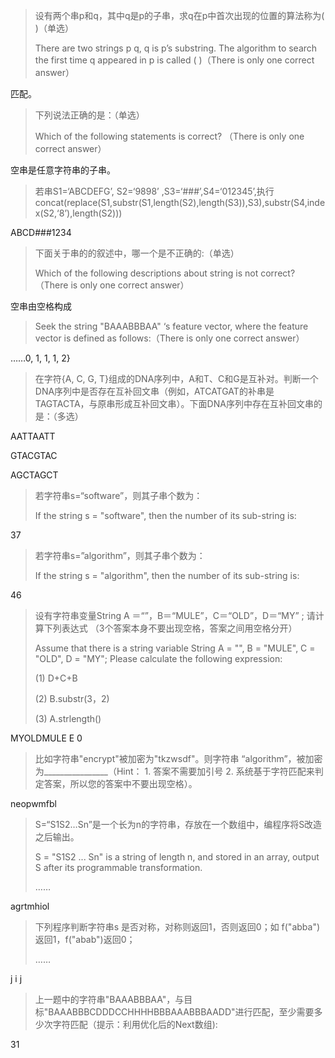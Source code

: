 > 设有两个串p和q，其中q是p的子串，求q在p中首次出现的位置的算法称为( )（单选）
>
> There are two strings p q, q is p’s substring. The algorithm to search the first time q appeared in p is called ( )（There is only one correct answer）

匹配。



> 下列说法正确的是：（单选） 
>
> Which of the following statements is correct? （There is only one correct answer）

空串是任意字符串的子串。



>若串S1=‘ABCDEFG’, S2=‘9898’ ,S3=‘###’,S4=‘012345’,执行    concat(replace(S1,substr(S1,length(S2),length(S3)),S3),substr(S4,index(S2,‘8’),length(S2)))

ABCD###1234



> 下面关于串的的叙述中，哪一个是不正确的:（单选） 
>
> Which of the following descriptions about string is not correct? （There is only one correct answer）

空串由空格构成



> Seek the string "BAAABBBAA" ‘s feature vector, where the feature vector is defined as follows:（There is only one correct answer）

……0, 1, 1, 1, 2}



> 在字符{A, C, G, T}组成的DNA序列中，A和T、C和G是互补对。判断一个DNA序列中是否存在互补回文串（例如，ATCATGAT的补串是TAGTACTA，与原串形成互补回文串）。下面DNA序列中存在互补回文串的是：（多选）

AATTAATT

GTACGTAC

AGCTAGCT



> 若字符串s=“software”，则其子串个数为：
>
>  If the string s = "software", then the number of its sub-string is:

37



> 若字符串s=”algorithm”，则其子串个数为：
>
>  If the string s = "algorithm", then the number of its sub-string is:

46



> 设有字符串变量String A ＝“”，B＝“MULE”，C＝“OLD”，D＝“MY” ; 请计算下列表达式 （3个答案本身不要出现空格，答案之间用空格分开）
>
>  Assume that there is a string variable String A = "", B = "MULE", C = "OLD", D = "MY"; Please calculate the following expression: 
>
> (1) D+C+B
>
> (2) B.substr(3，2) 
>
> (3) A.strlength()

MYOLDMULE E 0



> 比如字符串"encrypt"被加密为"tkzwsdf"。则字符串 “algorithm”，被加密为________________（Hint： 1. 答案不需要加引号 2. 系统基于字符匹配来判定答案，所以您的答案中不要出现空格）。

neopwmfbl



> S=“S1S2…Sn”是一个长为n的字符串，存放在一个数组中，编程序将S改造之后输出。
>
> S = "S1S2 ... Sn" is a string of length n, and stored in an array, output S after its programmable transformation.     
>
> ……

agrtmhiol



> 下列程序判断字符串s 是否对称，对称则返回1，否则返回0；如 f("abba")返回1，f("abab")返回0；
>
> ……

j i j



> 上一题中的字符串"BAAABBBAA"，与目标"BAAABBBCDDDCCHHHHBBBAAABBBAADD"进行匹配，至少需要多少次字符匹配（提示：利用优化后的Next数组):

31



